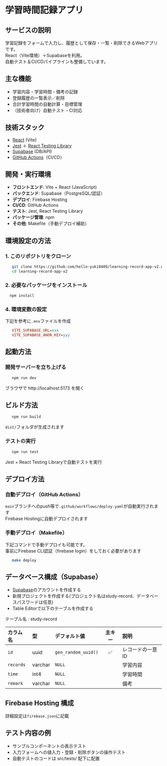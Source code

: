 # 学習時間記録アプリ


## サービスの説明

学習記録をフォームで入力し、履歴として保存・一覧・削除できるWebアプリです。  
React（Vite環境）＋Supabaseを利用。  
自動テスト＆CI/CDパイプラインも整備しています。

## 主な機能

- 学習内容・学習時間・備考の記録
- 登録履歴の一覧表示／削除
- 合計学習時間の自動計算・目標管理
- （技術者向け）自動テスト・CI対応

## 技術スタック

- [React](https://react.dev/) (Vite)
- [Jest](https://jestjs.io/) ＋ [React Testing Library](https://testing-library.com/)
- [Supabase](https://supabase.com/) (DB/API)
- [GitHub Actions](https://docs.github.com/ja/actions)（CI/CD）

## 開発・実行環境

- **フロントエンド**: Vite + React (JavaScript)
- **バックエンド**: Supabase（PostgreSQL/認証）
- **デプロイ**: Firebase Hosting
- **CI/CD**: GitHub Actions
- **テスト**: Jest, React Testing Library
- **パッケージ管理**: npm
- **その他**: Makefile（手動デプロイ補助）

## 環境設定の方法

### 1. このリポジトリをクローン

```bash
   git clone https://github.com/hello-yuki0409/learning-record-app-v2.git
   cd learning-record-app-v2
```
### 2. 必要なパッケージをインストール
 ```bash
   npm install
 ```

### 4. 環境変数の設定
下記を参考に`.env`ファイルを作成
```ini
   VITE_SUPABASE_URL=xxx
   VITE_SUPABASE_ANON_KEY=yyy
```

## 起動方法
### 開発サーバーを立ち上げる
```bash
   npm run dev
```
ブラウザで http://localhost:5173 を開く

## ビルド方法
```bash
   npm run build
```
`dist/`フォルダが生成されます
### テストの実行
```bash
   npm run test
```
Jest + React Testing Libraryで自動テストを実行

## デプロイ方法
### 自動デプロイ（GitHub Actions）
`main`ブランチへのpush等で`.github/workflows/deploy.yaml`が自動実行されます<br>
Firebase Hostingに自動デプロイされます
### 手動デプロイ（Makefile）
下記コマンドで手動デプロイも可能です。<br>
事前にFirebase CLI認証（firebase login）をしておく必要があります
```bash
   make deploy
```

## データベース構成（Supabase）
 * [Supabase](https://supabase.com/)のアカウントを作成する
 * 新規プロジェクトを作成する(プロジェクト名はstudy-record、データベースパスワードは任意)
 * Table Editorで以下のテーブルを作成する

 テーブル名 : study-record
 
| カラム名      | 型       | デフォルト値              | 主キー | 説明              |
| :-------- | :------ | :------------------ | :-: | :-------------- |
| `id`      | uuid    | `gen_random_uuid()` |  ✅  | レコードの一意ID |
| `records` | varchar | `NULL`              |     | 学習内容            |
| `time`    | int4    | `NULL`              |     | 学習時間        |
| `remark`  | varchar | `NULL`              |     | 備考              |

## Firebase Hosting 構成
詳細設定は`firebase.json`に記載

## テスト内容の例
- サンプルコンポーネントの表示テスト
- 入力フォームへの値入力・登録・削除ボタンの操作テスト
- 自動テストのコードは src/tests/ 配下に配置






